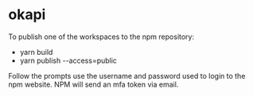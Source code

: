 # okapi

To publish one of the workspaces to the npm repository:

- yarn build
- yarn publish --access=public

Follow the prompts use the username and password used to login to the npm website. NPM will send an mfa token via email.

